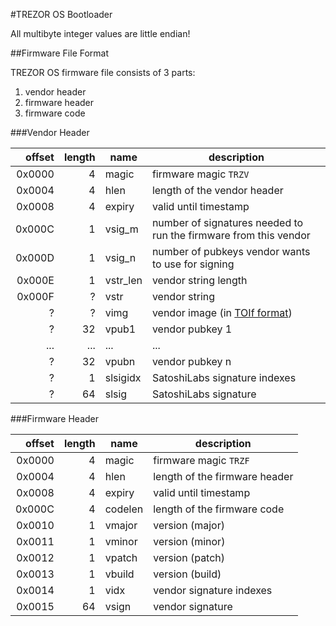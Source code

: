#TREZOR OS Bootloader

All multibyte integer values are little endian!

##Firmware File Format

TREZOR OS firmware file consists of 3 parts:

1. vendor header
2. firmware header
3. firmware code

###Vendor Header

| offset | length | name | description |
|-------:|-------:|------|-------------|
| 0x0000 | 4      | magic | firmware magic `TRZV` |
| 0x0004 | 4      | hlen | length of the vendor header |
| 0x0008 | 4      | expiry | valid until timestamp |
| 0x000C | 1      | vsig_m | number of signatures needed to run the firmware from this vendor |
| 0x000D | 1      | vsig_n | number of pubkeys vendor wants to use for signing |
| 0x000E | 1      | vstr_len | vendor string length |
| 0x000F | ?      | vstr | vendor string |
| ?      | ?      | vimg | vendor image (in [TOIf format](toif.md)) |
| ?      | 32     | vpub1 | vendor pubkey 1 |
| ...    | ...    | ... | ... |
| ?      | 32     | vpubn | vendor pubkey n |
| ?      | 1      | slsigidx | SatoshiLabs signature indexes |
| ?      | 64     | slsig | SatoshiLabs signature |

###Firmware Header

| offset | length | name | description |
|-------:|-------:|------|-------------|
| 0x0000 | 4      | magic | firmware magic `TRZF` |
| 0x0004 | 4      | hlen | length of the firmware header |
| 0x0008 | 4      | expiry | valid until timestamp |
| 0x000C | 4      | codelen | length of the firmware code |
| 0x0010 | 1      | vmajor | version (major) |
| 0x0011 | 1      | vminor | version (minor) |
| 0x0012 | 1      | vpatch | version (patch) |
| 0x0013 | 1      | vbuild | version (build) |
| 0x0014 | 1      | vidx   | vendor signature indexes |
| 0x0015 | 64     | vsign  | vendor signature |
